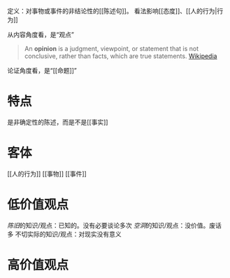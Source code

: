 定义：对事物或事件的非结论性的[[陈述句]]。
看法影响[[态度]]、[[人的行为|行为]]

从内容角度看，是“观点”
> An **opinion** is a judgment, viewpoint, or statement that is not conclusive, rather than facts, which are true statements.
> [Wikipedia](https://en.wikipedia.org/wiki/Opinion) 

论证角度看，是“[[命题]]”

# 特点
是非确定性的陈述，而是不是[[事实]] 
# 客体
[[人的行为]] 
[[事物]] 
[[事件]] 

# 低价值观点
*陈旧*的知识/观点：已知的。没有必要谈论多次
*空洞*的知识/观点：没价值。废话多
不切实际的知识/观点：对现实没有意义
# 高价值观点
